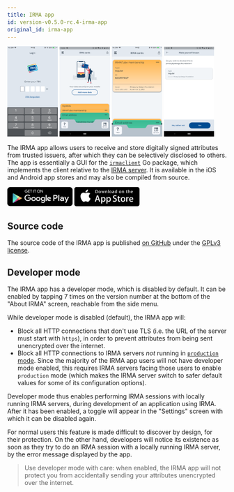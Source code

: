 ```yaml
---
title: IRMA app
id: version-v0.5.0-rc.4-irma-app
original_id: irma-app
---
```


<style>
img.badge {
  max-width: 15em;
  display: inline;
  margin-left: unset;
  margin-right: unset;
}
img.screenshot {
  max-width: 23%;
  width: 23%;
  display: inline;
  margin: 0;
  padding: 0;
}
</style>

<img src="/docs/assets/irmamobile/ios_pin.png" class="screenshot" alt="Screenshot of the IRMA app on iOS, showing the PIN screen" />
<img src="/docs/assets/irmamobile/android_wallet.png" class="screenshot" alt="Screenshot of the IRMA app on Android, showing the wallet screen with three cards" />
<img src="/docs/assets/irmamobile/ios_wallet_expanded.png" class="screenshot" alt="Screenshot of the IRMA app on iOS, showing the wallet screen with a card expanded" />
<img src="/docs/assets/irmamobile/android_disclosure.png" class="screenshot" alt="Screenshot of the IRMA app on Android, showing the data disclosure screen" />

The IRMA app allows users to receive and store digitally signed attributes from trusted issuers, after which they can be selectively disclosed to others. The app is essentially a GUI for the [`irmaclient`](https://github.com/privacybydesign/irmago/tree/master/irmaclient) Go package, which implements the client relative to the [IRMA server](irma-server.md). It is available in the iOS and Android app stores and may also be compiled from source.

<a href="https://play.google.com/store/apps/details?id=org.irmacard.cardemu" target="_blank"><img src="/docs/assets/google-play-badge.png" alt="Play Store" class="badge" width="150"></a>
<a href="https://itunes.apple.com/nl/app/irma-authentication/id1294092994" target="_blank"><img src="/docs/assets/app-store-badge.png" alt="Apple Store" class="badge" width="150"></a>

## Source code

The source code of the IRMA app is published [on GitHub](https://github.com/privacybydesign/irmamobile/) under the [GPLv3 license](https://www.gnu.org/licenses/gpl-3.0.en.html).

## Developer mode

The IRMA app has a developer mode, which is disabled by default. It can be enabled by tapping 7 times on the version number at the bottom of the "About IRMA" screen, reachable from the side menu.

While developer mode is disabled (default), the IRMA app will:
- Block all HTTP connections that don't use TLS (i.e. the URL of the server must start with `https`), in order to prevent attributes from being sent unencrypted over the internet.
- Block all HTTP connections to IRMA servers *not* running in [`production` mode](irma-server.md#production-mode). Since the majority of the IRMA app users will not have developer mode enabled, this requires IRMA servers facing those users to enable `production` mode (which makes the IRMA server switch to safer default values for some of its configuration options).

Developer mode thus enables performing IRMA sessions with locally running IRMA servers, during development of an application using IRMA. After it has been enabled, a toggle will appear in the "Settings" screen with which it can be disabled again.

For normal users this feature is made difficult to discover by design, for their protection. On the other hand, developers will notice its existence as soon as they try to do an IRMA session with a locally running IRMA server, by the error message displayed by the app.

> Use developer mode with care: when enabled, the IRMA app will not protect you from accidentally sending your attributes unencrypted over the internet.
